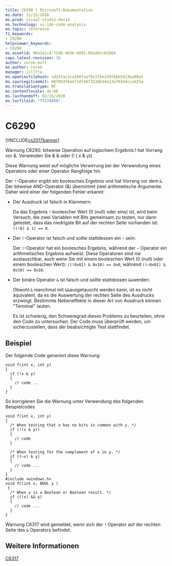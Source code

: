 ```yaml
---
title: C6290 | Microsoft-Dokumentation
ms.date: 11/15/2016
ms.prod: visual-studio-dev14
ms.technology: vs-ide-code-analysis
ms.topic: reference
f1_keywords:
- C6290
helpviewer_keywords:
- C6290
ms.assetid: 96a1acc4-724b-4b56-b091-661ddcc03884
caps.latest.revision: 16
author: corob-msft
ms.author: corob
manager: jillfra
ms.openlocfilehash: cdd3fac3ca3b8faaf9c5fbe338f8bb5d13ba08e5
ms.sourcegitcommit: 68f893f6e472df46f323db34a13a7034dccad25a
ms.translationtype: MT
ms.contentlocale: de-DE
ms.lasthandoff: 02/15/2020
ms.locfileid: "77274459"
---
```

# <a name="c6290"></a>C6290
[!INCLUDE[vs2017banner](../includes/vs2017banner.md)]

Warnung C6290: bitweise Operation auf logischem Ergebnis:! hat Vorrang vor &. Verwenden Sie & & oder (! ( x & y))  
  
 Diese Warnung weist auf mögliche Verwirrung bei der Verwendung eines Operators oder einer Operator Rangfolge hin.  
  
 Der `!`-Operator ergibt ein boolesches Ergebnis und hat Vorrang vor dem `&`. Der bitweise AND-Operator (&) übernimmt zwei arithmetische Argumente. Daher wird einer der folgenden Fehler erkannt:  
  
- Der Ausdruck ist falsch in Klammern:  
  
   Da das Ergebnis `!` boolescher Wert (0 (null) oder eins) ist, wird beim Versuch, die zwei Variablen mit Bits gemeinsam zu testen, nur dann getestet, dass das niedrigste Bit auf der rechten Seite vorhanden ist: `((!8) & 1) == 0`.  
  
- Der `!`-Operator ist falsch und sollte stattdessen ein `~` sein:  
  
   Der `!`-Operator hat ein boolesches Ergebnis, während der `~` Operator ein arithmetisches Ergebnis aufweist. Diese Operatoren sind nie austauschbar, auch wenn Sie mit einem booleschen Wert (0 (null) oder einem booleschen Wert): `((!0x01) & 0x10) == 0x0`, während `((~0x01) & 0x10) == 0x10`.  
  
- Der binäre Operator `&` ist falsch und sollte stattdessen `&&`werden:  
  
   Obwohl `&` manchmal mit `&&`ausgetauscht werden kann, ist es nicht äquivalent, da es die Auswertung der rechten Seite des Ausdrucks erzwingt. Bestimmte Nebeneffekte in dieser Art von Ausdruck können "Terminal" lauten.  
  
  Es ist schwierig, den Schweregrad dieses Problems zu beurteilen, ohne den Code zu untersuchen. Der Code muss überprüft werden, um sicherzustellen, dass der beabsichtigte Test stattfindet.  
  
## <a name="example"></a>Beispiel  
 Der folgende Code generiert diese Warnung:  
  
```  
void f(int x, int y)  
{  
  if (!x & y)  
  {  
    // code ..  
  }  
}  
```  
  
 So korrigieren Sie die Warnung unter Verwendung des folgenden Beispielcodes  
  
```  
void f(int x, int y)  
{  
  /* When testing that x has no bits in common with y. */  
  if (!(x & y))  
  {  
    // code   
  }  
  
  /* When testing for the complement of x in y. */  
  if ((~x) & y)  
  {  
    // code ...  
  }  
}  
#include <windows.h>  
void fC(int x, BOOL y )  
 {  
  /* When y is a Boolean or Boolean result. */  
  if ((!x) && y)  
  {  
    // code ...  
  }  
}  
```  
  
 Warnung C6317 wird gemeldet, wenn sich der `!` Operator auf der rechten Seite des `&` Operators befindet.  
  
## <a name="see-also"></a>Weitere Informationen  
 [C6317](../code-quality/c6317.md)
